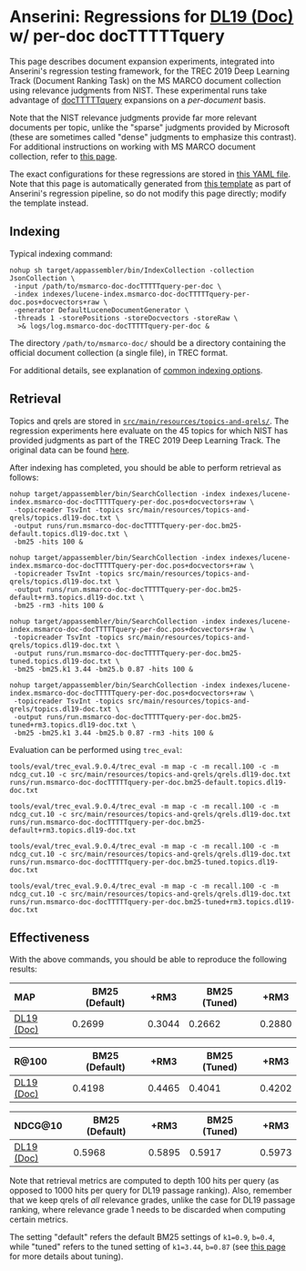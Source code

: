 # Anserini: Regressions for [DL19 (Doc)](https://trec.nist.gov/data/deep2019.html) w/ per-doc docTTTTTquery

This page describes document expansion experiments, integrated into Anserini's regression testing framework, for the TREC 2019 Deep Learning Track (Document Ranking Task) on the MS MARCO document collection using relevance judgments from NIST.
These experimental runs take advantage of [docTTTTTquery](http://doc2query.ai/) expansions on a _per-document_ basis.

Note that the NIST relevance judgments provide far more relevant documents per topic, unlike the "sparse" judgments provided by Microsoft (these are sometimes called "dense" judgments to emphasize this contrast).
For additional instructions on working with MS MARCO document collection, refer to [this page](experiments-msmarco-doc.md).

The exact configurations for these regressions are stored in [this YAML file](../src/main/resources/regression/dl19-doc-docTTTTTquery-per-doc.yaml).
Note that this page is automatically generated from [this template](../src/main/resources/docgen/templates/dl19-doc-docTTTTTquery-per-doc.template) as part of Anserini's regression pipeline, so do not modify this page directly; modify the template instead.

## Indexing

Typical indexing command:

```
nohup sh target/appassembler/bin/IndexCollection -collection JsonCollection \
 -input /path/to/msmarco-doc-docTTTTTquery-per-doc \
 -index indexes/lucene-index.msmarco-doc-docTTTTTquery-per-doc.pos+docvectors+raw \
 -generator DefaultLuceneDocumentGenerator \
 -threads 1 -storePositions -storeDocvectors -storeRaw \
  >& logs/log.msmarco-doc-docTTTTTquery-per-doc &
```

The directory `/path/to/msmarco-doc/` should be a directory containing the official document collection (a single file), in TREC format.

For additional details, see explanation of [common indexing options](common-indexing-options.md).

## Retrieval

Topics and qrels are stored in [`src/main/resources/topics-and-qrels/`](../src/main/resources/topics-and-qrels/).
The regression experiments here evaluate on the 45 topics for which NIST has provided judgments as part of the TREC 2019 Deep Learning Track.
The original data can be found [here](https://trec.nist.gov/data/deep2019.html).

After indexing has completed, you should be able to perform retrieval as follows:

```
nohup target/appassembler/bin/SearchCollection -index indexes/lucene-index.msmarco-doc-docTTTTTquery-per-doc.pos+docvectors+raw \
 -topicreader TsvInt -topics src/main/resources/topics-and-qrels/topics.dl19-doc.txt \
 -output runs/run.msmarco-doc-docTTTTTquery-per-doc.bm25-default.topics.dl19-doc.txt \
 -bm25 -hits 100 &

nohup target/appassembler/bin/SearchCollection -index indexes/lucene-index.msmarco-doc-docTTTTTquery-per-doc.pos+docvectors+raw \
 -topicreader TsvInt -topics src/main/resources/topics-and-qrels/topics.dl19-doc.txt \
 -output runs/run.msmarco-doc-docTTTTTquery-per-doc.bm25-default+rm3.topics.dl19-doc.txt \
 -bm25 -rm3 -hits 100 &

nohup target/appassembler/bin/SearchCollection -index indexes/lucene-index.msmarco-doc-docTTTTTquery-per-doc.pos+docvectors+raw \
 -topicreader TsvInt -topics src/main/resources/topics-and-qrels/topics.dl19-doc.txt \
 -output runs/run.msmarco-doc-docTTTTTquery-per-doc.bm25-tuned.topics.dl19-doc.txt \
 -bm25 -bm25.k1 3.44 -bm25.b 0.87 -hits 100 &

nohup target/appassembler/bin/SearchCollection -index indexes/lucene-index.msmarco-doc-docTTTTTquery-per-doc.pos+docvectors+raw \
 -topicreader TsvInt -topics src/main/resources/topics-and-qrels/topics.dl19-doc.txt \
 -output runs/run.msmarco-doc-docTTTTTquery-per-doc.bm25-tuned+rm3.topics.dl19-doc.txt \
 -bm25 -bm25.k1 3.44 -bm25.b 0.87 -rm3 -hits 100 &
```

Evaluation can be performed using `trec_eval`:

```
tools/eval/trec_eval.9.0.4/trec_eval -m map -c -m recall.100 -c -m ndcg_cut.10 -c src/main/resources/topics-and-qrels/qrels.dl19-doc.txt runs/run.msmarco-doc-docTTTTTquery-per-doc.bm25-default.topics.dl19-doc.txt

tools/eval/trec_eval.9.0.4/trec_eval -m map -c -m recall.100 -c -m ndcg_cut.10 -c src/main/resources/topics-and-qrels/qrels.dl19-doc.txt runs/run.msmarco-doc-docTTTTTquery-per-doc.bm25-default+rm3.topics.dl19-doc.txt

tools/eval/trec_eval.9.0.4/trec_eval -m map -c -m recall.100 -c -m ndcg_cut.10 -c src/main/resources/topics-and-qrels/qrels.dl19-doc.txt runs/run.msmarco-doc-docTTTTTquery-per-doc.bm25-tuned.topics.dl19-doc.txt

tools/eval/trec_eval.9.0.4/trec_eval -m map -c -m recall.100 -c -m ndcg_cut.10 -c src/main/resources/topics-and-qrels/qrels.dl19-doc.txt runs/run.msmarco-doc-docTTTTTquery-per-doc.bm25-tuned+rm3.topics.dl19-doc.txt
```

## Effectiveness

With the above commands, you should be able to reproduce the following results:

MAP                                     | BM25 (Default)| +RM3      | BM25 (Tuned)| +RM3      |
:---------------------------------------|-----------|-----------|-----------|-----------|
[DL19 (Doc)](https://trec.nist.gov/data/deep2019.html)| 0.2699    | 0.3044    | 0.2662    | 0.2880    |


R@100                                   | BM25 (Default)| +RM3      | BM25 (Tuned)| +RM3      |
:---------------------------------------|-----------|-----------|-----------|-----------|
[DL19 (Doc)](https://trec.nist.gov/data/deep2019.html)| 0.4198    | 0.4465    | 0.4041    | 0.4202    |


NDCG@10                                 | BM25 (Default)| +RM3      | BM25 (Tuned)| +RM3      |
:---------------------------------------|-----------|-----------|-----------|-----------|
[DL19 (Doc)](https://trec.nist.gov/data/deep2019.html)| 0.5968    | 0.5895    | 0.5917    | 0.5973    |

Note that retrieval metrics are computed to depth 100 hits per query (as opposed to 1000 hits per query for DL19 passage ranking).
Also, remember that we keep qrels of _all_ relevance grades, unlike the case for DL19 passage ranking, where relevance grade 1 needs to be discarded when computing certain metrics.

The setting "default" refers the default BM25 settings of `k1=0.9`, `b=0.4`, while "tuned" refers to the tuned setting of `k1=3.44`, `b=0.87` (see [this page](experiments-msmarco-doc.md) for more details about tuning).
